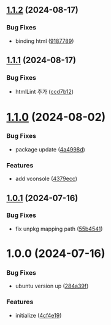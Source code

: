 ## [1.1.2](https://github.com/jl917/web-wizard/compare/v1.1.1...v1.1.2) (2024-08-17)


### Bug Fixes

* binding html ([9187789](https://github.com/jl917/web-wizard/commit/91877897eb253f0ed2f9b8f031e3e9ab87bd9e22))

## [1.1.1](https://github.com/jl917/web-wizard/compare/v1.1.0...v1.1.1) (2024-08-17)


### Bug Fixes

* htmlLint 추가 ([ccd7b12](https://github.com/jl917/web-wizard/commit/ccd7b12f3fe4b5826173310c634916a02280615e))

# [1.1.0](https://github.com/jl917/web-wizard/compare/v1.0.1...v1.1.0) (2024-08-02)


### Bug Fixes

* package update ([4a4998d](https://github.com/jl917/web-wizard/commit/4a4998d2a81d0984ea37eccfb97f6b05ee27ffae))


### Features

* add vconsole ([4379ecc](https://github.com/jl917/web-wizard/commit/4379eccb3130eeb2480f4ac5594b7f8f1dfbca79))

## [1.0.1](https://github.com/jl917/web-wizard/compare/v1.0.0...v1.0.1) (2024-07-16)


### Bug Fixes

* fix unpkg mapping path ([55b4541](https://github.com/jl917/web-wizard/commit/55b454180c1a02ad19535697f6c84d226fd61797))

# 1.0.0 (2024-07-16)


### Bug Fixes

* ubuntu version up ([284a39f](https://github.com/jl917/web-wizard/commit/284a39f188c8b1c20b1029a912a514f77b812ca2))


### Features

* initialize ([4cf4e19](https://github.com/jl917/web-wizard/commit/4cf4e19bb55c9ee54ef3fc509e33b383542be8b4))
